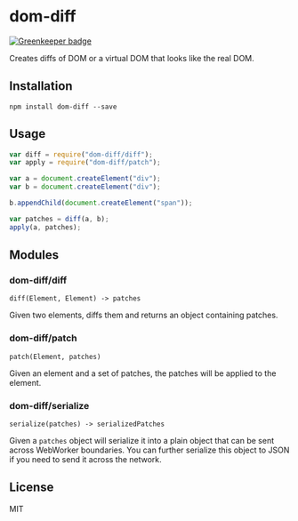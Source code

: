 # dom-diff

[![Greenkeeper badge](https://badges.greenkeeper.io/canjs/dom-diff.svg)](https://greenkeeper.io/)

Creates diffs of DOM or a virtual DOM that looks like the real DOM.

## Installation

```
npm install dom-diff --save
```

## Usage

```js
var diff = require("dom-diff/diff");
var apply = require("dom-diff/patch");

var a = document.createElement("div");
var b = document.createElement("div");

b.appendChild(document.createElement("span"));

var patches = diff(a, b);
apply(a, patches);
```

## Modules

### dom-diff/diff

```
diff(Element, Element) -> patches
```

Given two elements, diffs them and returns an object containing patches.

### dom-diff/patch

```
patch(Element, patches)
```

Given an element and a set of patches, the patches will be applied to the element.

### dom-diff/serialize

```
serialize(patches) -> serializedPatches
```

Given a `patches` object will serialize it into a plain object that can be sent across WebWorker boundaries. You can further serialize this object to JSON if you need to send it across the network.

## License

MIT
